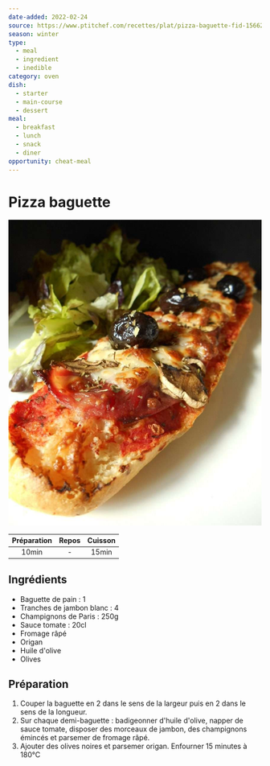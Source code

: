 ```yaml
---
date-added: 2022-02-24
source: https://www.ptitchef.com/recettes/plat/pizza-baguette-fid-1566290
season: winter
type:
  - meal
  - ingredient
  - inedible
category: oven
dish:
  - starter
  - main-course
  - dessert
meal:
  - breakfast
  - lunch
  - snack
  - diner
opportunity: cheat-meal
---
```


# Pizza baguette

![](images/Pizza%20baguette.jpg)

| Préparation | Repos | Cuisson |
|:-----------:|:-----:|:-------:|
|    10min    |   -   |  15min  |

## Ingrédients

- Baguette de pain : 1
- Tranches de jambon blanc : 4
- Champignons de Paris : 250g
- Sauce tomate : 20cl
- Fromage râpé
- Origan
- Huile d'olive
- Olives

## Préparation

1. Couper la baguette en 2 dans le sens de la largeur puis en 2 dans le sens de la longueur.
2. Sur chaque demi-baguette : badigeonner d'huile d'olive, napper de sauce tomate, disposer des morceaux de jambon, des champignons émincés et parsemer de fromage râpé.
3. Ajouter des olives noires et parsemer origan. Enfourner 15 minutes à 180°C
